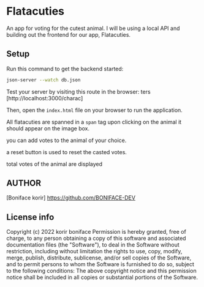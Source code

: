 # Flatacuties

An app for voting for the cutest animal.
 I will be using a local API and building out the frontend for our app, Flatacuties.


## Setup

Run this command to get the backend started:

```sh
json-server --watch db.json
```

Test your server by visiting this route in the browser:
ters
[http://localhost:3000/charac]

Then, open the `index.html` file on your browser to run the application.


All flatacuties are spanned in a `span` tag upon clicking on the animal it should appear on the  image box.

you  can add votes to the animal of your choice.

a reset button is used to reset the casted votes.

total votes of the animal are displayed





## AUTHOR

[Boniface korir] https://github.com/BONIFACE-DEV

## License info

Copyright (c) 2022 korir boniface Permission is hereby granted, free of charge, to any person obtaining a copy of this software and associated documentation files (the "Software"), to deal in the Software without restriction, including without limitation the rights to use, copy, modify, merge, publish, distribute, sublicense, and/or sell copies of the Software, and to permit persons to whom the Software is furnished to do so, subject to the following conditions: The above copyright notice and this permission notice shall be included in all copies or substantial portions of the Software.